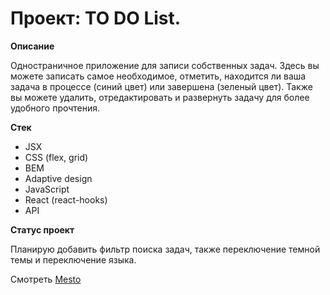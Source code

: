 # Проект: TO DO List.

**Описание**

Одностраничное приложение для записи собственных задач. Здесь вы можете записать самое необходимое, отметить, находится ли ваша задача в процессе (синий цвет) или завершена (зеленый цвет). Также вы можете удалить, отредактировать и развернуть задачу для более удобного прочтения.

**Стек**

* JSX
* CSS (flex, grid)
* BEM
* Adaptive design
* JavaScript
* React (react-hooks)
* API

**Статус проект**

Планирую добавить фильтр поиска задач, также переключение темной темы и переключение языка.

Смотреть [Mesto](https://pahanavr.github.io/to_do_list/)


